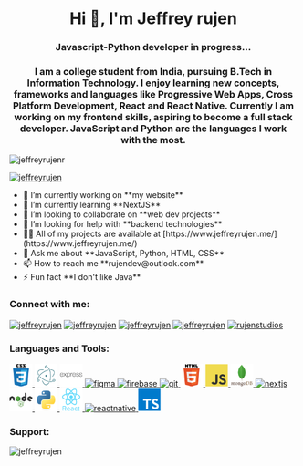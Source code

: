 <h1 align="center">Hi 👋, I'm Jeffrey rujen</h1>
<h3 align="center">Javascript-Python developer in progress...</h3>
<h3 align="center">I am a college student from India, pursuing B.Tech in Information Technology. I enjoy learning new concepts, frameworks and languages like Progressive Web Apps, Cross Platform Development, React and React Native. Currently I am working on my frontend skills, aspiring to become a full stack developer. JavaScript and Python are the languages I work with the most.</h3>

<p align="left"> <img src="https://komarev.com/ghpvc/?username=jeffreyrujenr&label=Profile%20views&color=0e75b6&style=flat" alt="jeffreyrujenr" /> </p>

<p align="left"> <a href="https://twitter.com/jeffreyrujen" target="blank"><img src="https://img.shields.io/twitter/follow/jeffreyrujen?logo=twitter&style=for-the-badge" alt="jeffreyrujen" /></a> </p>

<ul>
  <li>🔭 I’m currently working on **my website**</li>
  <li>🌱 I’m currently learning **NextJS**</li>
  <li>👯 I’m looking to collaborate on **web dev projects**</li>
  <li>🤝 I’m looking for help with **backend technologies**</li>
  <li>👨‍💻 All of my projects are available at [https://www.jeffreyrujen.me/](https://www.jeffreyrujen.me/)</li>
  <li>💬 Ask me about **JavaScript, Python, HTML, CSS**</li>
  <li>📫 How to reach me **rujendev@outlook.com**</li>
  <li>⚡ Fun fact **I don't like Java**</li>
</ul>  

<h3 align="left">Connect with me:</h3>
<p align="left">
<a href="https://twitter.com/jeffreyrujen" target="blank"><img align="center" src="https://cdn.jsdelivr.net/npm/simple-icons@3.0.1/icons/twitter.svg" alt="jeffreyrujen" height="30" width="40" color="#0000ff"/></a>
<a href="https://linkedin.com/in/jeffreyrujen" target="blank"><img align="center" src="https://cdn.jsdelivr.net/npm/simple-icons@3.0.1/icons/linkedin.svg" alt="jeffreyrujen" height="30" width="40" /></a>
<a href="https://fb.com/jeffreyrujen" target="blank"><img align="center" src="https://cdn.jsdelivr.net/npm/simple-icons@3.0.1/icons/facebook.svg" alt="jeffreyrujen" height="30" width="40" /></a>
<a href="https://instagram.com/jeffreyrujen" target="blank"><img align="center" src="https://cdn.jsdelivr.net/npm/simple-icons@3.0.1/icons/instagram.svg" alt="jeffreyrujen" height="30" width="40" /></a>
<a href="https://www.youtube.com/c/rujenstudios" target="blank"><img align="center" src="https://cdn.jsdelivr.net/npm/simple-icons@3.0.1/icons/youtube.svg" alt="rujenstudios" height="30" width="40" /></a>
</p>

<h3 align="left">Languages and Tools:</h3>
<p align="left"> <a href="https://www.w3schools.com/css/" target="_blank"> <img src="https://raw.githubusercontent.com/devicons/devicon/master/icons/css3/css3-original-wordmark.svg" alt="css3" width="40" height="40"/> </a> <a href="https://www.electronjs.org" target="_blank"> <img src="https://raw.githubusercontent.com/devicons/devicon/master/icons/electron/electron-original.svg" alt="electron" width="40" height="40"/> </a> <a href="https://expressjs.com" target="_blank"> <img src="https://raw.githubusercontent.com/devicons/devicon/master/icons/express/express-original-wordmark.svg" alt="express" width="40" height="40"/> </a> <a href="https://www.figma.com/" target="_blank"> <img src="https://www.vectorlogo.zone/logos/figma/figma-icon.svg" alt="figma" width="40" height="40"/> </a> <a href="https://firebase.google.com/" target="_blank"> <img src="https://www.vectorlogo.zone/logos/firebase/firebase-icon.svg" alt="firebase" width="40" height="40"/> </a> <a href="https://git-scm.com/" target="_blank"> <img src="https://www.vectorlogo.zone/logos/git-scm/git-scm-icon.svg" alt="git" width="40" height="40"/> </a> <a href="https://www.w3.org/html/" target="_blank"> <img src="https://raw.githubusercontent.com/devicons/devicon/master/icons/html5/html5-original-wordmark.svg" alt="html5" width="40" height="40"/> </a> <a href="https://developer.mozilla.org/en-US/docs/Web/JavaScript" target="_blank"> <img src="https://raw.githubusercontent.com/devicons/devicon/master/icons/javascript/javascript-original.svg" alt="javascript" width="40" height="40"/> </a> <a href="https://www.mongodb.com/" target="_blank"> <img src="https://raw.githubusercontent.com/devicons/devicon/master/icons/mongodb/mongodb-original-wordmark.svg" alt="mongodb" width="40" height="40"/> </a> <a href="https://nextjs.org/" target="_blank"> <img src="https://cdn.worldvectorlogo.com/logos/nextjs-3.svg" alt="nextjs" width="40" height="40"/> </a> <a href="https://nodejs.org" target="_blank"> <img src="https://raw.githubusercontent.com/devicons/devicon/master/icons/nodejs/nodejs-original-wordmark.svg" alt="nodejs" width="40" height="40"/> </a> <a href="https://www.python.org" target="_blank"> <img src="https://raw.githubusercontent.com/devicons/devicon/master/icons/python/python-original.svg" alt="python" width="40" height="40"/> </a> <a href="https://reactjs.org/" target="_blank"> <img src="https://raw.githubusercontent.com/devicons/devicon/master/icons/react/react-original-wordmark.svg" alt="react" width="40" height="40"/> </a> <a href="https://reactnative.dev/" target="_blank"> <img src="https://reactnative.dev/img/header_logo.svg" alt="reactnative" width="40" height="40"/> </a> <a href="https://www.typescriptlang.org/" target="_blank"> <img src="https://raw.githubusercontent.com/devicons/devicon/master/icons/typescript/typescript-original.svg" alt="typescript" width="40" height="40"/> </a> </p>

<h3 align="left">Support:</h3>
<p><a href="https://www.buymeacoffee.com/jeffreyrujen"> <img align="left" src="https://cdn.buymeacoffee.com/buttons/v2/default-yellow.png" height="50" width="210" alt="jeffreyrujen" /></a></p><br><br>
